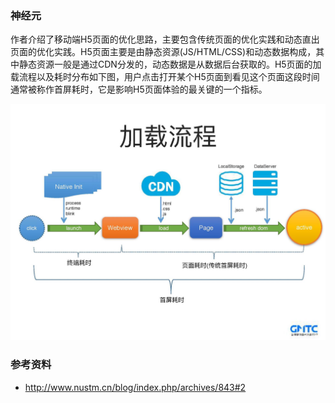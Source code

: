 ### 神经元

作者介绍了移动端H5页面的优化思路，主要包含传统页面的优化实践和动态直出页面的优化实践。H5页面主要是由静态资源(JS/HTML/CSS)和动态数据构成，其中静态资源一般是通过CDN分发的，动态数据是从数据后台获取的。H5页面的加载流程以及耗时分布如下图，用户点击打开某个H5页面到看见这个页面这段时间通常被称作首屏耗时，它是影响H5页面体验的最关键的一个指标。

![](./Images/wk2/7.jpg)

### 参考资料
- http://www.nustm.cn/blog/index.php/archives/843#2